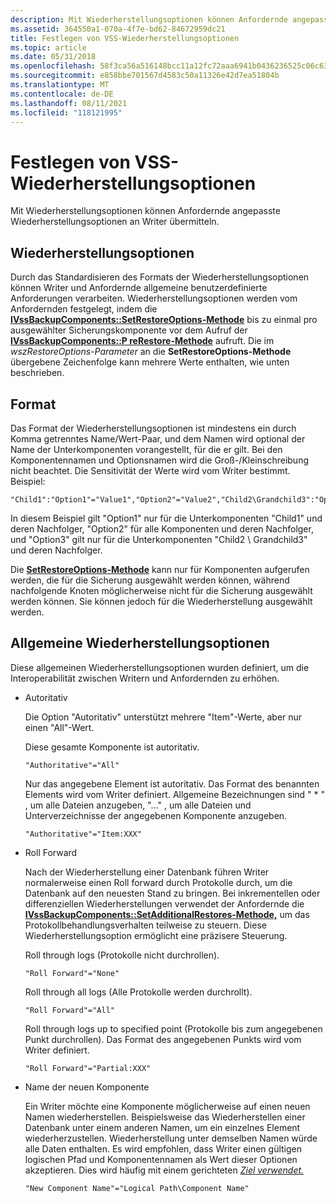 ```yaml
---
description: Mit Wiederherstellungsoptionen können Anfordernde angepasste Wiederherstellungsoptionen an Writer übermitteln.
ms.assetid: 364550a1-070a-4f7e-bd62-84672959dc21
title: Festlegen von VSS-Wiederherstellungsoptionen
ms.topic: article
ms.date: 05/31/2018
ms.openlocfilehash: 58f3ca56a516148bcc11a12fc72aaa6941b0436236525c06c63142107bd18b59
ms.sourcegitcommit: e858bbe701567d4583c50a11326e42d7ea51804b
ms.translationtype: MT
ms.contentlocale: de-DE
ms.lasthandoff: 08/11/2021
ms.locfileid: "118121995"
---
```

# <a name="setting-vss-restore-options"></a>Festlegen von VSS-Wiederherstellungsoptionen

Mit Wiederherstellungsoptionen können Anfordernde angepasste Wiederherstellungsoptionen an Writer übermitteln.

## <a name="restore-options"></a>Wiederherstellungsoptionen

Durch das Standardisieren des Formats der Wiederherstellungsoptionen können Writer und Anfordernde allgemeine benutzerdefinierte Anforderungen verarbeiten. Wiederherstellungsoptionen werden vom Anfordernden festgelegt, indem die [**IVssBackupComponents::SetRestoreOptions-Methode**](/windows/desktop/api/VsBackup/nf-vsbackup-ivssbackupcomponents-setrestoreoptions) bis zu einmal pro ausgewählter Sicherungskomponente vor dem Aufruf der [**IVssBackupComponents::P reRestore-Methode**](/windows/desktop/api/VsBackup/nf-vsbackup-ivssbackupcomponents-prerestore) aufruft. Die im *wszRestoreOptions-Parameter* an die **SetRestoreOptions-Methode** übergebene Zeichenfolge kann mehrere Werte enthalten, wie unten beschrieben.

## <a name="format"></a>Format

Das Format der Wiederherstellungsoptionen ist mindestens ein durch Komma getrenntes Name/Wert-Paar, und dem Namen wird optional der Name der Unterkomponenten vorangestellt, für die er gilt. Bei den Komponentennamen und Optionsnamen wird die Groß-/Kleinschreibung nicht beachtet. Die Sensitivität der Werte wird vom Writer bestimmt. Beispiel:

``` syntax
"Child1":"Option1"="Value1","Option2"="Value2","Child2\Grandchild3":"Option3"="Value3"
```

In diesem Beispiel gilt "Option1" nur für die Unterkomponenten "Child1" und deren Nachfolger, "Option2" für alle Komponenten und deren Nachfolger, und "Option3" gilt nur für die Unterkomponenten "Child2 \\ Grandchild3" und deren Nachfolger.

Die [**SetRestoreOptions-Methode**](/windows/desktop/api/VsBackup/nf-vsbackup-ivssbackupcomponents-setrestoreoptions) kann nur für Komponenten aufgerufen werden, die für die Sicherung ausgewählt werden können, während nachfolgende Knoten möglicherweise nicht für die Sicherung ausgewählt werden können. Sie können jedoch für die Wiederherstellung ausgewählt werden.

## <a name="common-restore-options"></a>Allgemeine Wiederherstellungsoptionen

Diese allgemeinen Wiederherstellungsoptionen wurden definiert, um die Interoperabilität zwischen Writern und Anfordernden zu erhöhen.

-   Autoritativ

    Die Option "Autoritativ" unterstützt mehrere "Item"-Werte, aber nur einen "All"-Wert.

    Diese gesamte Komponente ist autoritativ.

    ``` syntax
    "Authoritative"="All"
    ```

    Nur das angegebene Element ist autoritativ. Das Format des benannten Elements wird vom Writer definiert. Allgemeine Bezeichnungen sind " \* " , um alle Dateien anzugeben, "..." , um alle Dateien und Unterverzeichnisse der angegebenen Komponente anzugeben.

    ``` syntax
    "Authoritative"="Item:XXX"
    ```

-   Roll Forward

    Nach der Wiederherstellung einer Datenbank führen Writer normalerweise einen Roll forward durch Protokolle durch, um die Datenbank auf den neuesten Stand zu bringen. Bei inkrementellen oder differenziellen Wiederherstellungen verwendet der Anfordernde die [**IVssBackupComponents::SetAdditionalRestores-Methode,**](/windows/desktop/api/VsBackup/nf-vsbackup-ivssbackupcomponents-setadditionalrestores) um das Protokollbehandlungsverhalten teilweise zu steuern. Diese Wiederherstellungsoption ermöglicht eine präzisere Steuerung.

    Roll through logs (Protokolle nicht durchrollen).

    ``` syntax
    "Roll Forward"="None"
    ```

    Roll through all logs (Alle Protokolle werden durchrollt).

    ``` syntax
    "Roll Forward"="All"
    ```

    Roll through logs up to specified point (Protokolle bis zum angegebenen Punkt durchrollen). Das Format des angegebenen Punkts wird vom Writer definiert.

    ``` syntax
    "Roll Forward"="Partial:XXX"
    ```

-   Name der neuen Komponente

    Ein Writer möchte eine Komponente möglicherweise auf einen neuen Namen wiederherstellen. Beispielsweise das Wiederherstellen einer Datenbank unter einem anderen Namen, um ein einzelnes Element wiederherzustellen. Wiederherstellung unter demselben Namen würde alle Daten enthalten. Es wird empfohlen, dass Writer einen gültigen logischen Pfad und Komponentennamen als Wert dieser Optionen akzeptieren. Dies wird häufig mit einem gerichteten [*Ziel verwendet.*](vssgloss-d.md)

    ``` syntax
    "New Component Name"="Logical Path\Component Name"
    ```

 

 



